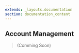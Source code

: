 ```yaml
---
extends: _layouts.documentation
section: documentation_content
---
```


## Account Management

> (Comming Soon)
